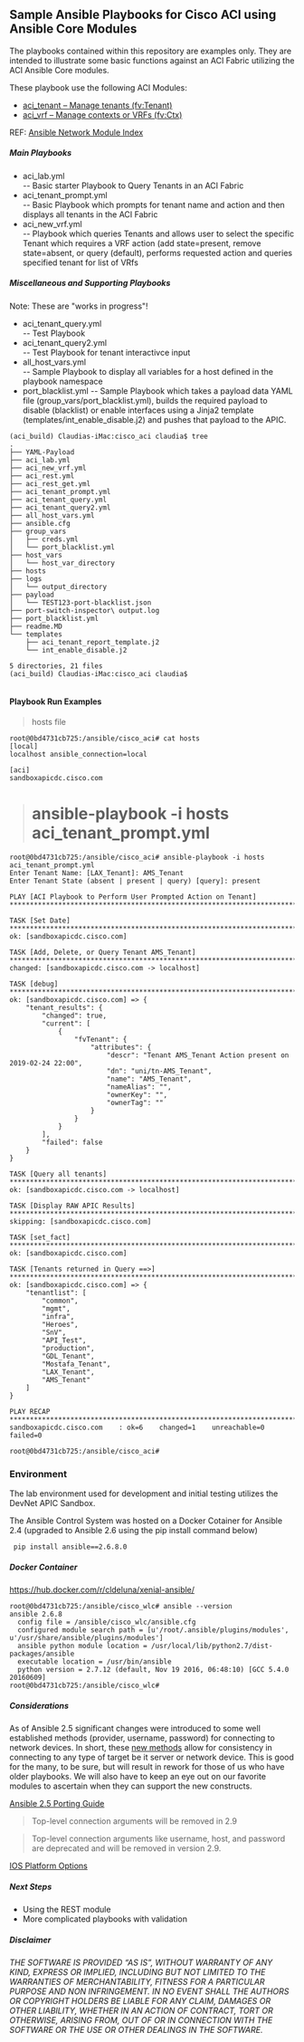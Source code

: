 
## Sample Ansible Playbooks for Cisco ACI using Ansible Core Modules ##

The playbooks contained within this repository are examples only.  They are intended to illustrate some basic functions against an ACI Fabric utilizing the ACI Ansible Core modules.

These playbook use the following ACI Modules:
- [aci_tenant – Manage tenants (fv:Tenant)](https://docs.ansible.com/ansible/latest/modules/aci_tenant_module.html#aci-tenant-module)
- [aci_vrf – Manage contexts or VRFs (fv:Ctx)](https://docs.ansible.com/ansible/latest/modules/aci_vrf_module.html#aci-vrf-module)

REF: [Ansible Network Module Index](https://docs.ansible.com/ansible/latest/modules/list_of_network_modules.html)


##### Main Playbooks ######
 - aci\_lab.yml      
 	-- Basic starter Playbook to Query Tenants in an ACI Fabric
 - aci\_tenant_prompt.yml  
    -- Basic Playbook which prompts for tenant name and action and then displays all tenants in the ACI Fabric
 - aci\_new_vrf.yml  
    -- Playbook which queries Tenants and allows user to select the specific Tenant which requires a VRF action (add state=present, remove state=absent, or query (default), performs requested action and queries specified tenant for list of VRfs
    
##### Miscellaneous and Supporting Playbooks ######

Note: These are "works in progress"!

 - aci\_tenant_query.yml  
    -- Test Playbook
 - aci\_tenant_query2.yml  
    -- Test Playbook for tenant interactivce input
 - all\_host_vars.yml  
 	-- Sample Playbook to display all variables for a host defined in the playbook namespace
 - port_blacklist.yml 
 	-- Sample Playbook which takes a payload data YAML file (group\_vars/port_blacklist.yml), builds the required payload to disable (blacklist) or enable interfaces using a Jinja2 template (templates/int\_enable\_disable.j2) and pushes that payload to the APIC.


```
(aci_build) Claudias-iMac:cisco_aci claudia$ tree
.
├── YAML-Payload
├── aci_lab.yml
├── aci_new_vrf.yml
├── aci_rest.yml
├── aci_rest_get.yml
├── aci_tenant_prompt.yml
├── aci_tenant_query.yml
├── aci_tenant_query2.yml
├── all_host_vars.yml
├── ansible.cfg
├── group_vars
│   ├── creds.yml
│   └── port_blacklist.yml
├── host_vars
│   └── host_var_directory
├── hosts
├── logs
│   └── output_directory
├── payload
│   └── TEST123-port-blacklist.json
├── port-switch-inspector\ output.log
├── port_blacklist.yml
├── readme.MD
└── templates
    ├── aci_tenant_report_template.j2
    └── int_enable_disable.j2

5 directories, 21 files
(aci_build) Claudias-iMac:cisco_aci claudia$ 


```



#### Playbook Run Examples ####

> hosts file

```
root@0bd4731cb725:/ansible/cisco_aci# cat hosts
[local]
localhost ansible_connection=local

[aci]
sandboxapicdc.cisco.com
```

>  # ansible-playbook -i hosts aci\_tenant_prompt.yml


```
root@0bd4731cb725:/ansible/cisco_aci# ansible-playbook -i hosts aci_tenant_prompt.yml
Enter Tenant Name: [LAX_Tenant]: AMS_Tenant
Enter Tenant State (absent | present | query) [query]: present

PLAY [ACI Playbook to Perform User Prompted Action on Tenant] ****************************************************************************************************************

TASK [Set Date] **************************************************************************************************************************************************************
ok: [sandboxapicdc.cisco.com]

TASK [Add, Delete, or Query Tenant AMS_Tenant] *******************************************************************************************************************************
changed: [sandboxapicdc.cisco.com -> localhost]

TASK [debug] *****************************************************************************************************************************************************************
ok: [sandboxapicdc.cisco.com] => {
    "tenant_results": {
        "changed": true,
        "current": [
            {
                "fvTenant": {
                    "attributes": {
                        "descr": "Tenant AMS_Tenant Action present on 2019-02-24 22:00",
                        "dn": "uni/tn-AMS_Tenant",
                        "name": "AMS_Tenant",
                        "nameAlias": "",
                        "ownerKey": "",
                        "ownerTag": ""
                    }
                }
            }
        ],
        "failed": false
    }
}

TASK [Query all tenants] *****************************************************************************************************************************************************
ok: [sandboxapicdc.cisco.com -> localhost]

TASK [Display RAW APIC Results] **********************************************************************************************************************************************
skipping: [sandboxapicdc.cisco.com]

TASK [set_fact] **************************************************************************************************************************************************************
ok: [sandboxapicdc.cisco.com]

TASK [Tenants returned in Query ==>] *****************************************************************************************************************************************
ok: [sandboxapicdc.cisco.com] => {
    "tenantlist": [
        "common",
        "mgmt",
        "infra",
        "Heroes",
        "SnV",
        "API_Test",
        "production",
        "GDL_Tenant",
        "Mostafa_Tenant",
        "LAX_Tenant",
        "AMS_Tenant"
    ]
}

PLAY RECAP *******************************************************************************************************************************************************************
sandboxapicdc.cisco.com    : ok=6    changed=1    unreachable=0    failed=0

root@0bd4731cb725:/ansible/cisco_aci#
```





### Environment ##

The lab environment used for development and initial testing utilizes the DevNet APIC Sandbox.

The Ansible Control System was hosted on a Docker Cotainer for Ansible 2.4 (upgraded to Ansible 2.6 using the pip install command below)


```
 pip install ansible==2.6.8.0
```

##### Docker Container #####

https://hub.docker.com/r/cldeluna/xenial-ansible/





```
root@0bd4731cb725:/ansible/cisco_wlc# ansible --version
ansible 2.6.8
  config file = /ansible/cisco_wlc/ansible.cfg
  configured module search path = [u'/root/.ansible/plugins/modules', u'/usr/share/ansible/plugins/modules']
  ansible python module location = /usr/local/lib/python2.7/dist-packages/ansible
  executable location = /usr/bin/ansible
  python version = 2.7.12 (default, Nov 19 2016, 06:48:10) [GCC 5.4.0 20160609]
root@0bd4731cb725:/ansible/cisco_wlc#
```

##### Considerations ######

As of Ansible 2.5 significant changes were introduced to some well established methods (provider, username, password) for connecting to network devices.  In short, these [new methods](https://docs.ansible.com/ansible/latest/porting_guides/porting_guide_2.5.html#adding-persistent-connection-types-network-cli-and-netconf) allow for consistency in connecting to any type of target be it server or network device.  This is good for the many, to be sure, but will result in rework for those of us who have older playbooks.  We will also have to keep an eye out on our favorite modules to ascertain when they can support the new constructs.


[Ansible 2.5 Porting Guide](https://docs.ansible.com/ansible/latest/porting_guides/porting_guide_2.5.html)

>Top-level connection arguments will be removed in 2.9

>Top-level connection arguments like username, host, and password are deprecated and will be removed in version 2.9.

[IOS Platform Options](https://docs.ansible.com/ansible/latest/network/user_guide/platform_ios.html#using-cli-in-ansible-2-6)


##### Next Steps ######

- Using the REST module
- More complicated playbooks with validation

##### Disclaimer ######

*THE SOFTWARE IS PROVIDED “AS IS”, WITHOUT WARRANTY OF ANY KIND, EXPRESS OR IMPLIED, INCLUDING BUT NOT LIMITED TO THE WARRANTIES OF MERCHANTABILITY, FITNESS FOR A PARTICULAR PURPOSE AND NON INFRINGEMENT. IN NO EVENT SHALL THE AUTHORS OR COPYRIGHT HOLDERS BE LIABLE FOR ANY CLAIM, DAMAGES OR OTHER LIABILITY, WHETHER IN AN ACTION OF CONTRACT, TORT OR OTHERWISE, ARISING FROM, OUT OF OR IN CONNECTION WITH THE SOFTWARE OR THE USE OR OTHER DEALINGS IN THE SOFTWARE.*

